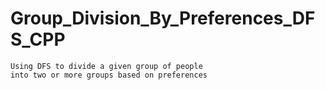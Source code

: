 # Group_Division_By_Preferences_DFS_CPP
    Using DFS to divide a given group of people 
    into two or more groups based on preferences
